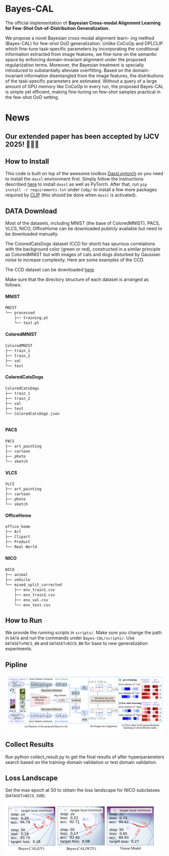 # Bayes-CAL

The official implementation of  **Bayesian Cross-modal Alignment Learning for Few-Shot Out-of-Distribution Generalization.**

We propose a novel Bayesian cross-modal alignment learn- ing method (Bayes-CAL) for few-shot OoD generalization. Unlike CoCoOp and DPLCLIP which fine-tune task-specific parameters by incorporating the conditional information extracted from image features, we fine-tune on the semantic space by enforcing domain-invariant alignment under the proposed regularization terms. Moreover, the Bayesian treatment is specially introduced to substantially alleviate overfitting. Based on the domain-invariant information disentangled from the image features, the distributions of the task-specific parameters are estimated. Without a query of a large amount of GPU memory like CoCoOp in every run, the proposed Bayes-CAL is simple yet efficient, making fine-tuning on few-shot samples practical in the few-shot OoD setting.

# News

## Our extended paper has been accepted by IJCV 2025! 🎉🎉🎉 



## How to Install

This code is built on top of the awesome toolbox [Dassl.pytorch](https://github.com/KaiyangZhou/Dassl.pytorch) so you need to install the `dassl` environment first. Simply follow the instructions described [here](https://github.com/KaiyangZhou/Dassl.pytorch#installation) to install `dassl` as well as PyTorch. After that, run `pip install -r requirements.txt` under `CoOp/` to install a few more packages required by [CLIP](https://github.com/openai/CLIP) (this should be done when `dassl` is activated). 



## DATA Download

Most of the datasets, including MNIST (the base of ColoredMNIST), PACS, VLCS, NICO, OfficeHome can be downloaded publicly available but need to be downloaded manually.

The ColoredCatsDogs dataset  (CCD for short) has spurious correlations with the background color (green or red), constructed in a similar principle as ColoredMNIST but with images of cats and dogs disturbed by Gaussian noise to increase complexity. Here are some examples of the CCD.

The CCD dataset can be downloaded [here](https://pan.baidu.com/s/1za8Cp8PJyWWStTj88D4jGA?pwd=vjgf ).


Make sure that the directory structure of each dataset is arranged as follows:

#### MNIST

```
MNIST
└── processed
    ├── training.pt
    └── test.pt
```

#### ColoredMNIST

```
ColoredMNIST
├── train_1
├── train_2
├── val
└── test
```

#### ColoredCatsDogs

```
ColoredCatsDogs
├── train_1
├── train_2
├── val
├── test
└── ColoredCatsDogs.json
    
```

#### PACS

```
PACS
├── art_painting
├── cartoon
├── photo
└── sketch
```

#### VLCS

```
VLCS
├── art_painting
├── cartoon
├── photo
└── sketch
```

#### OfficeHome

```
office_home
├── Art
├── Clipart
├── Product
└── Real World
```

#### NICO

```
NICO
├── animal
├── vehicle
└── mixed_split_corrected
    ├── env_train1.csv
    ├── env_train2.csv
    ├── env_val.csv
    └── env_test.csv
```



## How to Run

We provide the running scripts in `scripts/`. Make sure you change the path in `DATA` and run the commands under `Bayes-CAL/scripts/`.
Use `DATASET=PACS_BN` and `DATASET=NICO_BN` for base to new generalization experiments.

## Pipline

![image-20230817160654694](/Bayes-CAL/Figures/pipeline.png)



## Collect Results

Run python collect_result.py to get the final results of after hyperparameters search based on the training-domain validation or test domain validation.

## Loss Landscape

Set the max epoch at 50 to obtain the loss landscape for NICO subclasses (`DATASET=NICO_SUB`).

<img src="/Bayes-CAL/Figures/loss_landscape.png" alt="image-20230817160335622" style="zoom:50%;" />
